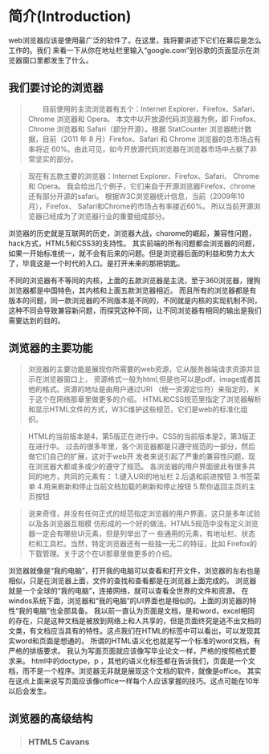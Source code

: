 # 简介(Introduction)
web浏览器应该是使用最广泛的软件了。在这里，我将要讲述下它们在幕后是怎么工作的。我们
来看一下从你在地址栏里输入“google.com”到谷歌的页面显示在浏览器窗口里都发生了什么。


## 我们要讨论的浏览器
> 　　目前使用的主流浏览器有五个：Internet Explorer、Firefox、Safari、Chrome 浏览器和 Opera。
> 本文中以开放源代码浏览器为例，即 Firefox、Chrome 浏览器和 Safari（部分开源）。根据 StatCounter 
> 浏览器统计数据，目前（2011 年 8 月）Firefox、Safari 和 Chrome 浏览器的总市场占有率将近 
> 60%。由此可见，如今开放源代码浏览器在浏览器市场中占据了非常坚实的部分。

> 现在有五款主要的浏览器：Internet Explorer、Firefox、Safari、 Chrome 和 Opera。
> 我会给出几个例子，它们来自于开源浏览器Firefox、chrome还有部分开源的safari。
> 根据W3C浏览器统计信息，当前（2009年10月），Firefox、 Safari和Chrome的市场占有率接近60%。
> 所以当前开源浏览器已经成为了浏览器行业的重要组成部分。


浏览器的历史就是互联网的历史，浏览器大战，chorome的崛起，兼容性问题，hack方式，HTML5和CSS3的支持性。
其实前端的所有问题都会浏览器的问题，如果一开始标准统一，就不会有后来的问题。但是浏览器后面的利益和势力太大了，毕竟这是一个时代的入口。是打开未来的那把钥匙。

不同的浏览器有不等同的内核，上面的五款浏览器是主流，至于360浏览器，搜狗浏览器都是中国特色，其内核和上面五款浏览器相近。
而且所有的浏览器都是有版本的问题，同一款浏览器的不同版本是不同的，不同就是内核的实现机制不同，这种不同会导致兼容新问题，而探究这种不同，让不同浏览器有相同的输出是我们需要达到的目的。



## 浏览器的主要功能
> 浏览器的主要功能是展现你所需要的web资源，它从服务器端请求资源并显示在浏览器窗口上，
> 资源格式一般为html,但是也可以是pdf，image或者其他的格式。资源的地址是由用户通过URI
> （统一资源定位符）来指定的，关于这个在网络那章里做更多的介绍。
> HTML和CSS规范里指定了浏览器解析和显示HTML文件的方式，W3C维护这些规范，它们是web的标准化组织。

> HTML的当前版本是4，第5版正在进行中。CSS的当前版本是2，第3版正在进行中。
> 过去的很多年里，各个浏览器都是只遵守规范的一部分，然后做它们自己的扩展，这对于web开
> 发者来说引起了严重的兼容性问题，现在浏览器大都或多或少的遵守了规范。
> 各浏览器的用户界面彼此有很多共同的地方，共同的元素有：
> 1.键入URI的地址栏
> 2.后退和前进按钮
> 3.书签菜单
> 4.用来刷新和停止当前文档加载的刷新和停止按钮
> 5.帮你返回主页的主页按钮

> 说来奇怪，并没有任何正式的规范指定浏览器的用户界面，这只是多年试验以及各浏览器互相模
> 仿形成的一个好的做法。HTML5规范中没有定义浏览器一定会有哪些UI元素，但是列举出了一
> 些通用的元素，有地址栏、状态栏和工具栏。当然，特定浏览器还有一些独一无二的特征，比如
> Firefox的下载管理。关于这个在UI那章里做更多的介绍。

浏览器就像是“我的电脑”，打开我的电脑可以查看和打开文件，浏览器的左右也是相似，只是在浏览器上面，文件的查找和查看都是在浏览器上面完成的。
浏览器就是一个全球的“我的电脑”，连接网络，就可以查看全世界的文件和资源。
在windos系统下面，浏览器和“我的电脑”的UI界面也是相似的。上面的浏览器的特性“我的电脑”也全部具备。
我以前一直认为页面是文档，是和word，excel相同的存在，只是这种文档是被放到网络上和人共享的，但是页面终究是逃不出文档的文类，有文档应当具有的特性。这点我们在HTML的标签中可以看出，可以发现其实word和页面是想通的。
所谓的HTML语义化也就是写一个标准的word文档，有严格的排版要求。
我认为写面页面就应该像写毕业论文一样，严格的按照格式要求来。
html中的doctype，p ，其他的语义化标签都在告诉我们，页面是一个文档，而不是一个程序。浏览器无非就是展现这个文档的软件，就像是office。
其实在这点上面来说写页面应该像office一样每个人应该掌握的技巧。这点可能在10年以后会发生。

## 浏览器的高级结构

> ### HTML5 Cavans


